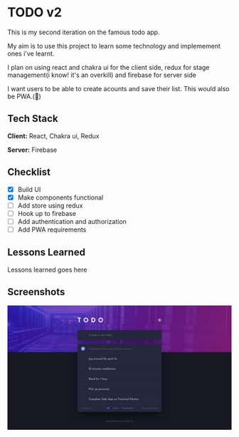 # TODO v2

This is my second iteration on the famous todo app.

My aim is to use this project to learn some technology and implemement ones i've learnt.

I plan on using react and chakra ui for the client side, redux for stage management(i know! it's an overkill) and firebase for server side

I want users to be able to create acounts and save their list. This would also be PWA.(🤞)

## Tech Stack

**Client:** React, Chakra ui, Redux

**Server:** Firebase

## Checklist

- [x] Build UI
- [x] Make components functional
- [ ] Add store using redux
- [ ] Hook up to firebase
- [ ] Add authentication and authorization
- [ ] Add PWA requirements

## Lessons Learned

Lessons learned goes here

## Screenshots

![App Screenshot](./public/design.jpg)
